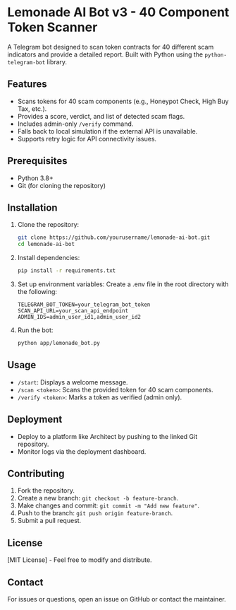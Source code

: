# Lemonade AI Bot v3 - 40 Component Token Scanner

A Telegram bot designed to scan token contracts for 40 different scam indicators and provide a detailed report. Built with Python using the `python-telegram-bot` library.

## Features
- Scans tokens for 40 scam components (e.g., Honeypot Check, High Buy Tax, etc.).
- Provides a score, verdict, and list of detected scam flags.
- Includes admin-only `/verify` command.
- Falls back to local simulation if the external API is unavailable.
- Supports retry logic for API connectivity issues.

## Prerequisites
- Python 3.8+
- Git (for cloning the repository)

## Installation

1. Clone the repository:
   ```bash
   git clone https://github.com/yourusername/lemonade-ai-bot.git
   cd lemonade-ai-bot
   ```

2. Install dependencies:
   ```bash
   pip install -r requirements.txt
   ```

3. Set up environment variables:
   Create a .env file in the root directory with the following:
   ```
   TELEGRAM_BOT_TOKEN=your_telegram_bot_token
   SCAN_API_URL=your_scan_api_endpoint
   ADMIN_IDS=admin_user_id1,admin_user_id2
   ```

4. Run the bot:
   ```bash
   python app/lemonade_bot.py
   ```

## Usage

- `/start`: Displays a welcome message.
- `/scan <token>`: Scans the provided token for 40 scam components.
- `/verify <token>`: Marks a token as verified (admin only).

## Deployment

- Deploy to a platform like Architect by pushing to the linked Git repository.
- Monitor logs via the deployment dashboard.

## Contributing

1. Fork the repository.
2. Create a new branch: `git checkout -b feature-branch`.
3. Make changes and commit: `git commit -m "Add new feature"`.
4. Push to the branch: `git push origin feature-branch`.
5. Submit a pull request.

## License
[MIT License] - Feel free to modify and distribute.

## Contact
For issues or questions, open an issue on GitHub or contact the maintainer.
